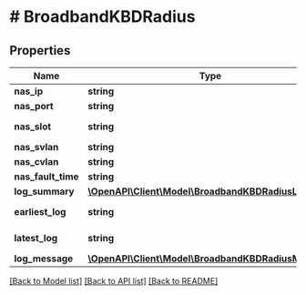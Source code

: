# # BroadbandKBDRadius

## Properties

Name | Type | Description | Notes
------------ | ------------- | ------------- | -------------
**nas_ip** | **string** | NAS IP. | [optional]
**nas_port** | **string** | NAS Port. | [optional]
**nas_slot** | **string** | NAS Slot Port | [optional]
**nas_svlan** | **string** | SVLAN. | [optional]
**nas_cvlan** | **string** | CVLAN. | [optional]
**nas_fault_time** | **string** | Fault Time. | [optional]
**log_summary** | [**\OpenAPI\Client\Model\BroadbandKBDRadiusLog**](BroadbandKBDRadiusLog.md) |  | [optional]
**earliest_log** | **string** | The Earliest Log. | [optional]
**latest_log** | **string** | The Latest Log. | [optional]
**log_message** | [**\OpenAPI\Client\Model\BroadbandKBDRadiusMessage**](BroadbandKBDRadiusMessage.md) |  | [optional]

[[Back to Model list]](../../README.md#models) [[Back to API list]](../../README.md#endpoints) [[Back to README]](../../README.md)
